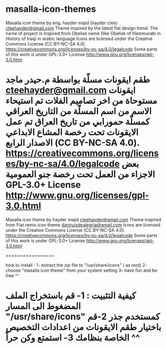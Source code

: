 masalla-icon-themes
=================

Masalla icon theme by eng. hayder majid (hayder ctee) <cteehayder@gmail.com>
Theme inspired by the latest flat design trend.
The name of project  is inspired from Obelisk name (like Obelisk of Hammurabi in History of Iraq) in arabic language
Icons are licensed under the Creative Commons License (CC BY-NC-SA 4.0). <https://creativecommons.org/licenses/by-nc-sa/4.0/legalcode>
Some parts of this work is under GPL-3.0+ License <http://www.gnu.org/licenses/gpl-3.0.html>

طقم ايقونات مسلّة بواسطة م.حيدر ماجد  <cteehayder@gmail.com>
ايقونات مستوحاة من اخر تصاميم الفلات 
تم استيحاء الاسم من اسم المسلّة من التاريخ العراقي كمسلّة حمورابي من تاريخ العراق 
تم عمل الايقونات تحت رخصة المشاع الابداعي الاصدار الرابع
 (CC BY-NC-SA 4.0). <https://creativecommons.org/licenses/by-nc-sa/4.0/legalcode>
بعض الاجزاء من العمل تحت رخصة جنو العمومية
  GPL-3.0+ License <http://www.gnu.org/licenses/gpl-3.0.html>
=======
Masalla icon theme by hayder majid <cteehayder@gmail.com>
Theme inspired from Flat remix icon theme <daniruizdealegria@gmail.com>
Icons are licensed under the Creative Commons License (CC BY-NC-SA 4.0). <https://creativecommons.org/licenses/by-nc-sa/4.0/legalcode>
Some parts of this work is under GPL-3.0+ License <http://www.gnu.org/licenses/gpl-3.0.html>

=================

how to install :
1- extract the zip file to "/usr/share/icons" ( as root)
2- choose "masalla icon theme" from your system setting
3- have fun and be free ^^

كيفية التثبيت :
1- قم باستخراج الملف المضغوط الى المسار "/usr/share/icons" كمستخدم جذر
2-قم باختيار طقم الايقونات من اعدادات التخصيص الخاصة بنظامك 
3- استمتع وكن حراً ^^
=======
